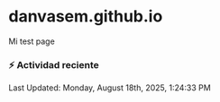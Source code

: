 # danvasem.github.io
Mi test page

### :zap: Actividad reciente
<!--RECENT_ACTIVITY:start-->
<!--RECENT_ACTIVITY:end-->

<!--RECENT_ACTIVITY:last_update-->
Last Updated: Monday, August 18th, 2025, 1:24:33 PM
<!--RECENT_ACTIVITY:last_update_end-->
